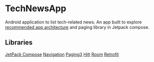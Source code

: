 # TechNewsApp

Android application to list tech-related news. An app built to
explore [recommended app architecture](https://developer.android.com/topic/architecture#recommended-app-arch)
and paging library in Jetpack compose.

## Libraries

[JetPack Compose](https://developer.android.com/jetpack/androidx/releases/compose)
[Navigation](https://developer.android.com/jetpack/androidx/releases/navigation)
[Paging3](https://developer.android.com/jetpack/androidx/releases/paging)
[Hilt](https://developer.android.com/jetpack/androidx/releases/hilt)
[Room](https://developer.android.com/jetpack/androidx/releases/room)
[Retrofit](https://square.github.io/retrofit/)
